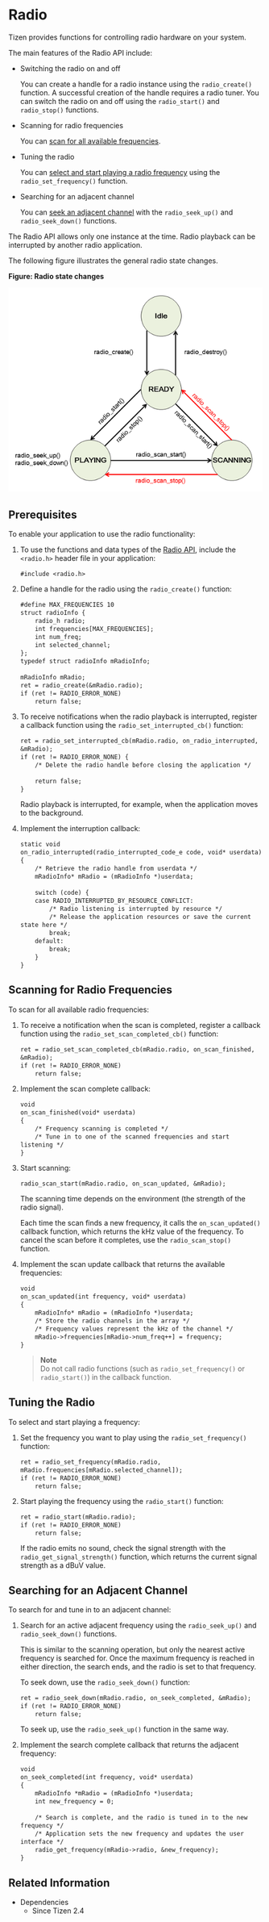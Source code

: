 # Radio


Tizen provides functions for controlling radio hardware on your system.

The main features of the Radio API include:

- Switching the radio on and off

  You can create a handle for a radio instance using the `radio_create()` function. A successful creation of the handle requires a radio tuner. You can switch the radio on and off using the `radio_start()` and `radio_stop()` functions.

- Scanning for radio frequencies

  You can [scan for all available frequencies](#scan).

- Tuning the radio

  You can [select and start playing a radio frequency](#tune) using the `radio_set_frequency()` function.

- Searching for an adjacent channel

  You can [seek an adjacent channel](#seek) with the `radio_seek_up()` and `radio_seek_down()` functions.

The Radio API allows only one instance at the time. Radio playback can be interrupted by another radio application.

The following figure illustrates the general radio state changes.

**Figure: Radio state changes**

![Radio state changes](./media/radio_state_changes.png)

## Prerequisites

To enable your application to use the radio functionality:

1. To use the functions and data types of the [Radio API](../../api/common/latest/group__CAPI__MEDIA__RADIO__MODULE.html), include the `<radio.h>` header file in your application:

   ```
   #include <radio.h>
   ```

2. Define a handle for the radio using the `radio_create()` function:

   ```
   #define MAX_FREQUENCIES 10
   struct radioInfo {
       radio_h radio;
       int frequencies[MAX_FREQUENCIES];
       int num_freq;
       int selected_channel;
   };
   typedef struct radioInfo mRadioInfo;

   mRadioInfo mRadio;
   ret = radio_create(&mRadio.radio);
   if (ret != RADIO_ERROR_NONE)
       return false;
   ```

3. To receive notifications when the radio playback is interrupted, register a callback function using the `radio_set_interrupted_cb()` function:

   ```
   ret = radio_set_interrupted_cb(mRadio.radio, on_radio_interrupted, &mRadio);
   if (ret != RADIO_ERROR_NONE) {
       /* Delete the radio handle before closing the application */

       return false;
   }
   ```

   Radio playback is interrupted, for example, when the application moves to the background.

4. Implement the interruption callback:

   ```
   static void
   on_radio_interrupted(radio_interrupted_code_e code, void* userdata)
   {
       /* Retrieve the radio handle from userdata */
       mRadioInfo* mRadio = (mRadioInfo *)userdata;

       switch (code) {
       case RADIO_INTERRUPTED_BY_RESOURCE_CONFLICT:
           /* Radio listening is interrupted by resource */
           /* Release the application resources or save the current state here */
           break;
       default:
           break;
       }
   }
   ```

<a name="scan"></a>
## Scanning for Radio Frequencies

To scan for all available radio frequencies:

1. To receive a notification when the scan is completed, register a callback function using the `radio_set_scan_completed_cb()` function:

   ```
   ret = radio_set_scan_completed_cb(mRadio.radio, on_scan_finished, &mRadio);
   if (ret != RADIO_ERROR_NONE)
       return false;
   ```

2. Implement the scan complete callback:

   ```
   void
   on_scan_finished(void* userdata)
   {
       /* Frequency scanning is completed */
       /* Tune in to one of the scanned frequencies and start listening */
   }
   ```

3. Start scanning:

   ```
   radio_scan_start(mRadio.radio, on_scan_updated, &mRadio);
   ```

   The scanning time depends on the environment (the strength of the radio signal).

   Each time the scan finds a new frequency, it calls the `on_scan_updated()` callback function, which returns the kHz value of the frequency. To cancel the scan before it completes, use the `radio_scan_stop()` function.

4. Implement the scan update callback that returns the available frequencies:

   ```
   void
   on_scan_updated(int frequency, void* userdata)
   {
       mRadioInfo* mRadio = (mRadioInfo *)userdata;
       /* Store the radio channels in the array */
       /* Frequency values represent the kHz of the channel */
       mRadio->frequencies[mRadio->num_freq++] = frequency;
   }
   ```

   > **Note**  
   > Do not call radio functions (such as `radio_set_frequency()` or `radio_start()`) in the callback function.

<a name="tune"></a>
## Tuning the Radio

To select and start playing a frequency:

1. Set the frequency you want to play using the `radio_set_frequency()` function:

   ```
   ret = radio_set_frequency(mRadio.radio, mRadio.frequencies[mRadio.selected_channel]);
   if (ret != RADIO_ERROR_NONE)
       return false;
   ```

2. Start playing the frequency using the `radio_start()` function:

   ```
   ret = radio_start(mRadio.radio);
   if (ret != RADIO_ERROR_NONE)
       return false;
   ```

   If the radio emits no sound, check the signal strength with the `radio_get_signal_strength()` function, which returns the current signal strength as a dBuV value.

<a name="seek"></a>
## Searching for an Adjacent Channel

To search for and tune in to an adjacent channel:

1. Search for an active adjacent frequency using the `radio_seek_up()` and `radio_seek_down()` functions.

   This is similar to the scanning operation, but only the nearest active frequency is searched for. Once the maximum frequency is reached in either direction, the search ends, and the radio is set to that frequency.

   To seek down, use the `radio_seek_down()` function:

   ```
   ret = radio_seek_down(mRadio.radio, on_seek_completed, &mRadio);
   if (ret != RADIO_ERROR_NONE)
       return false;
   ```

   To seek up, use the `radio_seek_up()` function in the same way.

2. Implement the search complete callback that returns the adjacent frequency:

   ```
   void
   on_seek_completed(int frequency, void* userdata)
   {
       mRadioInfo *mRadio = (mRadioInfo *)userdata;
       int new_frequency = 0;

       /* Search is complete, and the radio is tuned in to the new frequency */
       /* Application sets the new frequency and updates the user interface */
       radio_get_frequency(mRadio->radio, &new_frequency);
   }
   ```

## Related Information
- Dependencies
  - Since Tizen 2.4
